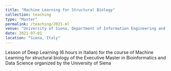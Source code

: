```yaml
---
title: "Machine Learning for Structural Biology"
collection: teaching
type: "Master"
permalink: /teaching/2021-ml
venue: "University of Siena, Department of Information Engineering and Mathematics"
date: 2021-07-01
location: "Siena, Italy"
---
```


Lesson of Deep Learning (6 hours in Italian) for the course of Machine Learning for structural biology of the Executive Master in Bioinformatics and Data Science organized by the University of Siena
